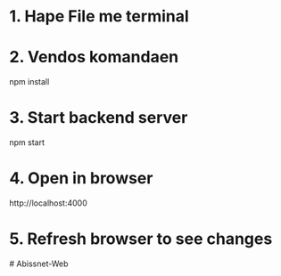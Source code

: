 # 1. Hape File me terminal

# 2. Vendos komandaen

npm install

# 3. Start backend server

npm start

# 4. Open in browser

http://localhost:4000

# 5. Refresh browser to see changes
#   A b i s s n e t - W e b  
 